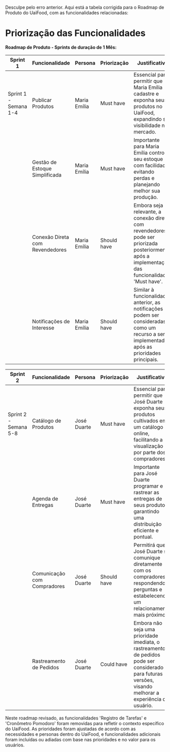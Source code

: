 <!--# Priorização das Funcionalidades

> Priorize as funcionaliades do produto utilizando o método MoSCoW com as categorias de priorização do MoSCoW:
> - Must have (Deve ter): Funcionalidades essenciais e obrigatórias que atendem a necessidades críticas das personas.
> - Should have (Deveria ter): Funcionalidades importantes, mas não tão críticas como as "Must have", e que podem agregar bastante valor.
> - Could have (Poderia ter): Funcionalidades desejáveis, mas que podem ser adiadas para versões futuras sem impactar significativamente o produto inicial.
> - Won't have (Não deve ter): Funcionalidades que não serão incluídas no escopo atual do MVP.

> Coloque as funcionalidades priorizadas em uma tabela conforme o exemplo a seguir.

**Roadmap de Produto - Sprints de duração de 1 Mês:**

|Sprint 1 | Funcionalidade                     | Persona       | Priorização  | Justificativa                                                                                                                                                                                                                                                               |
|---------|-----------------------------------|---------------|--------------|------------------------------------------------------------------------------------------------------------------------------------------------------------------------------------------------------------------------------------------------------------------------------|
| Sprint 1 - Semana 1-4 | Registro de Tarefas            | Ana | Must have    | Essencial para Ana gerenciar tarefas em projetos diversos e organizar atividades diárias.                                                                                                                                     |
|                        | Cronômetro Pomodoro            | Ana | Must have    | Fundamental para Ana aumentar a produtividade com intervalos focados e pausas. |
|                        | Priorização de Tarefas         | Ana | Must have    | A priorização de tarefas com o método de Eisenhower ajudará Ana a organizar atividades com eficiência. |
|                        | Integração com Google Calendar | Ana | Must have    | Permitirá a Ana visualizar tarefas e compromissos em ambas as plataformas para um planejamento eficiente. |
|                        | Relatório de Tempo por Projeto | Ana | Should have  | Importante para a Ana acompanhar o tempo gasto em cada projeto para planejamento financeiro e insights sobre a eficiência das suas atividades.                                                                  |

|Sprint 2 | Funcionalidade               | Persona       | Priorização  | Justificativa                                                                                                                      |
|---------|-----------------------------|---------------|--------------|-------------------------------------------------------------------------------------------------------------------------------------|
| Sprint 2 - Semana 5-8 | Acompanhamento de Freelancers| Carlos | Must have    | Essencial para Carlos gerenciar sua equipe de freelancers, acompanhar o progresso dos projetos e melhorar a eficiência e comunicação entre eles. |
|                        | Relatórios de Tempo e Custos | Carlos | Must have    | Proporcionarão a Carlos uma visão abrangente do desempenho e dos custos de cada projeto, facilitando decisões estratégicas e planejamento financeiro.|
|                        | Avaliação de Desempenho      | Carlos | Should have  | Ajudará a Carlos a avaliar o desempenho dos freelancers, identificar oportunidades de melhoria e aumentar a produtividade de sua equipe.|
|                        | Integração com Pagamento     | Carlos | Could have   | A integração com métodos de pagamento pode ser adiada para versões futuras, com o foco principal na entrega das funcionalidades 'Must have' e 'Should have'.|
|                        | Comunicação com Freelancers  | Carlos | Could have   | A comunicação integrada com os freelancers também pode ser adiada para versões futuras, considerando que Carlos já terá um MVP com funcionalidades essenciais para gerenciar sua equipe e projetos |

[Retorna](../README.md)
-->

Desculpe pelo erro anterior. Aqui está a tabela corrigida para o Roadmap de Produto do UaiFood, com as funcionalidades relacionadas:

# Priorização das Funcionalidades

**Roadmap de Produto - Sprints de duração de 1 Mês:**

| Sprint 1 | Funcionalidade                     | Persona       | Priorização  | Justificativa                                                                                                                                                                                                 |
|----------|-----------------------------------|---------------|--------------|--------------------------------------------------------------------------------------------------------------------------------------------------|
| Sprint 1 - Semana 1-4 | Publicar Produtos            | Maria Emília | Must have    | Essencial para permitir que Maria Emília cadastre e exponha seus produtos no UaiFood, expandindo sua visibilidade no mercado.                       |
|                        | Gestão de Estoque Simplificada | Maria Emília | Must have    | Importante para Maria Emília controlar seu estoque com facilidade, evitando perdas e planejando melhor sua produção.                                |
|                        | Conexão Direta com Revendedores | Maria Emília | Should have  | Embora seja relevante, a conexão direta com revendedores pode ser priorizada posteriormente após a implementação das funcionalidades 'Must have'. |
|                        | Notificações de Interesse       | Maria Emília | Should have  | Similar à funcionalidade anterior, as notificações podem ser consideradas como um recurso a ser implementado após as prioridades principais.         |

| Sprint 2 | Funcionalidade                | Persona       | Priorização  | Justificativa                                                                                                                                                                   |
|----------|------------------------------|---------------|--------------|----------------------------------------------------------------------------------------------------------------------------------------------------------------------------------|
| Sprint 2 - Semana 5-8 | Catálogo de Produtos  | José Duarte | Must have    | Essencial para permitir que José Duarte exponha seus produtos cultivados em um catálogo online, facilitando a visualização por parte dos compradores.                  |
|                        | Agenda de Entregas    | José Duarte | Must have    | Importante para José Duarte programar e rastrear as entregas de seus produtos, garantindo uma distribuição eficiente e pontual.                                          |
|                        | Comunicação com Compradores | José Duarte | Should have  | Permitirá que José Duarte se comunique diretamente com os compradores, respondendo a perguntas e estabelecendo um relacionamento mais próximo.                           |
|                        | Rastreamento de Pedidos | José Duarte | Could have   | Embora não seja uma prioridade imediata, o rastreamento de pedidos pode ser considerado para futuras versões, visando melhorar a experiência do usuário.                 |

Neste roadmap revisado, as funcionalidades 'Registro de Tarefas' e 'Cronômetro Pomodoro' foram removidas para refletir o contexto específico do UaiFood. As prioridades foram ajustadas de acordo com as necessidades e personas dentro do UaiFood, e funcionalidades adicionais foram incluídas ou adiadas com base nas prioridades e no valor para os usuários.

